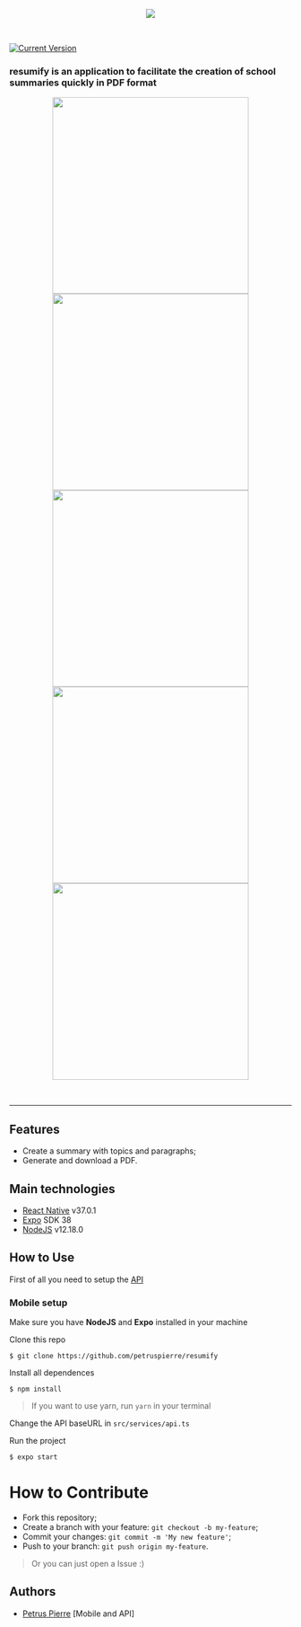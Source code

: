 <p align="center">
  <img src="https://i.ibb.co/jRWxfD2/Logo.png">
</p><br>

[![Current Version](https://img.shields.io/badge/version-0.1.0-yellow.svg)](https://github.com/petruspierre/resumify)

### resumify is an application to facilitate the creation of school summaries quickly in PDF format

<p align="center">
  <img height=350 src="https://i.ibb.co/bK7WbjF/Screenshot-20200609-131450-Expo.jpg">
  <img height=350 src="https://i.ibb.co/G9jYyCd/Screenshot-20200609-131454-Expo.jpg">
  <img height=350 src="https://i.ibb.co/rcHcrDQ/Screenshot-20200609-133120-Expo.jpg">
  <img height=350 src="https://i.ibb.co/nRKPpCF/Screenshot-20200609-131631-Expo.jpg">
  <img height=350 src="https://i.ibb.co/bgD1y7Y/Screen-Recording-20200609-131909.gif">
</p><br>

---

## Features
- Create a summary with topics and paragraphs;
- Generate and download a PDF.

## Main technologies 

- [React Native](https://reactnative.dev/) v37.0.1
- [Expo](https://expo.io/) SDK 38
- [NodeJS](https://nodejs.org/en/) v12.18.0

## How to Use

First of all you need to setup the [API](https://github.com/petruspierre/resumify-backend)

### Mobile setup
Make sure you have **NodeJS** and **Expo** installed in your machine

Clone this repo
```
$ git clone https://github.com/petruspierre/resumify
```

Install all dependences
```
$ npm install
```
> If you want to use yarn, run ```yarn``` in your terminal

Change the API baseURL in ```src/services/api.ts```

Run the project
```
$ expo start
```
# How to Contribute

- Fork this repository;
- Create a branch with your feature: ```git checkout -b my-feature```;
- Commit your changes: ```git commit -m 'My new feature'```;
- Push to your branch: ```git push origin my-feature```.

> Or you can just open a Issue :)

## Authors
- [Petrus Pierre](https://github.com/petruspierre/) [Mobile and API]
